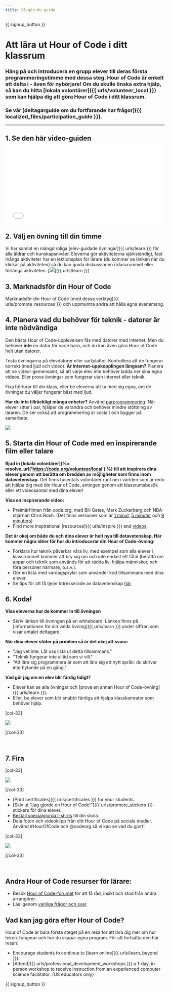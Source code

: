 ```yaml
---
title: Så-gör-du guide
---
```


{{ signup_button }}

# Att lära ut Hour of Code i ditt klassrum

### Häng på och introducera en grupp elever till deras första programmeringstimme med dessa steg. Hour of Code är enkelt att delta i - även för nybörjare! Om du skulle önska extra hjälp, så kan du hitta [lokala volontärer]({{ urls/volunteer_local }}) som kan hjälpa dig att göra Hour of Code i ditt klassrum.

### Se vår [deltagarguide om du fortfarande har frågor]({{ localized_files/participation_guide }}).

* * *

## 1. Se den här video-guiden <iframe width="500" height="255" src="//www.youtube.com/embed/SrnvvWDm73k" frameborder="0" allowfullscreen mark="crwd-mark"></iframe> 

## 2. Välj en övning till din timme

Vi har samlat en mängd roliga [elev-guidade övningar]({{ urls/learn }}) för alla åldrar och kunskapsnivåer. Eleverna gör aktiviteterna självständigt, fast många aktiviteter har en lektionsplan för lärare (du kommer se länken när du klickar på aktiviteten) så du kan guida diskussionen i klassrummet eller förlänga aktiviteten. [![](/images/fit-700/tutorials.png)]({{ urls/learn }})

## 3. Marknadsför din Hour of Code

Marknadsför din Hour of Code [med dessa verktyg]({{ urls/promote_resources }}) och uppmuntra andra att hålla egna evenemang.

## 4. Planera vad du behöver för teknik - datorer är inte nödvändiga

Den bästa Hour of Code-upplevelsen fås med datorer med internet. Men du behöver **inte** en dator för varje barn, och du kan även göra Hour of Code helt utan datorer.

Testa övningarna på elevdatorer eller surfplattor. Kontrollera att de fungerar korrekt (med ljud och video). **Är internet-uppkopplingen långsam?** Planera att se videor gemensamt, så att varje elev inte behöver ladda ner sina egna videos. Eller prova övningar som fungerar utan internet eller teknik.

Fixa hörlurar till din klass, eller be eleverna att ta med sig egna, om de övningar du väljer fungerar bäst med ljud.

**Har du inte tillräckligt många enheter?** Använd [parprogrammering](https://www.youtube.com/watch?v=vgkahOzFH2Q). När elever sitter i par, hjälper de varandra och behöver mindre stöttning av läraren. De ser också att programmering är socialt och bygger på samarbete.

<img src="/images/fit-350/group_ipad.jpg" />

## 5. Starta din Hour of Code med en inspirerande film eller talare

**Bjud in [lokala volontärer](%= resolve_url('https://code.org/volunteer/local') %) till att inspirera dina elever genom att berätta om bredden av möjligheter som finns inom datavetenskap.** Det finns tusentals volontärer runt om i världen som är redo att hjälpa dig med din Hour of Code, antingen genom ett klassrumsbesök eller ett videosamtal med dina elever!

**Visa en inspirerande video:**

- Preimärfilmen från code.org, med Bill Gates, Mark Zuckerberg och NBA-stjärnan Chris Bosh. (Det finns versioner som är [1 minut](https://www.youtube.com/watch?v=qYZF6oIZtfc), [5 minuter](https://www.youtube.com/watch?v=nKIu9yen5nc) och [9 minuters](https://www.youtube.com/watch?v=dU1xS07N-FA))
- Find more inspirational [resources]({{ urls/inspire }}) and [videos](https://www.youtube.com/playlist?list=PLzdnOPI1iJNfpD8i4Sx7U0y2MccnrNZuP).

**Det är okej om både du och dina elever är helt nya till datavetenskap. Här kommer några idéer för hur du introducerar din Hour of Code-övning:**

- Förklara hur teknik påverkar våra liv, med exempel som alla elever i klassrummet kommer att bry sig om och inte endast ett fåtal (berätta om appar och teknik som används för att rädda liv, hjälpa människor, och föra personer närmare, o.s.v.).
- Gör en lista med vardagsprylar som använder kod tillsammans med dina elever.
- Se tips för att få tjejer intresserade av datavetenskap [här](http://code.org/girls)

## 6. Koda!

**Visa eleverna hur de kommer in till övningen**

- Skriv länken till övningen på en whiteboard. Länken finns på [informationen för din valda övning]({{ urls/learn }}) under siffran som visar antalet deltagare.

**När dina elever stöter på problem så är det okej att svara:**

- "Jag vet inte. Låt oss lista ut detta tillsammans."
- "Teknik fungerar inte alltid som vi vill."
- "Att lära sig programmera är som att lära sig ett nytt språk: du skriver inte flytande på en gång."

**Vad gör jag om en elev blir färdig tidigt?**

- Elever kan se alla övningar och [prova en annan Hour of Code-övning]({{ urls/learn }}).
- Eller, be elever som blir snabbt färdiga att hjälpa klasskamrater som behöver hjälp.

[col-33]

![](/images/fit-250/highschoolgirls.jpeg)

[/col-33]

<p style="clear:both">&nbsp;</p>

## 7. Fira

[col-33]

![](/images/fit-300/boy-certificate.jpg)

[/col-33]

- [Print certificates]({{ urls/certificates }}) for your students.
- [Skiv ut "Jag gjorde en Hour of Code!"]({{ urls/promote_stickers }})-stickers för dina elever.
- [Beställ specialgjorda t-shirts](http://blog.code.org/post/132608499493/hour-of-code-shirts-and-more) till din skola.
- Dela foton och videoklipp från ditt Hour of Code på sociala medier. Använd #HourOfCode och @codeorg så vi kan se vad du gjort!

[col-33]

![](/images/fit-260/highlight-certificates.jpg)

[/col-33]

<p style="clear:both">&nbsp;</p>

## Andra Hour of Code resurser för lärare:

- Besök [Hour of Code-forumet](http://forum.code.org/c/plc/hour-of-code) för att få råd, insikt och stöd från andra arrangörer.
- Läs igenom [ vanliga frågor och svar](https://help.edraak.org/hc/en-us/categories/200147083-Hour-of-Code).

## Vad kan jag göra efter Hour of Code?

Hour of Code är bara första steget på en resa för att lära dig mer om hur teknik fungerar och hur du skapar egna program. För att fortsätta den här resan:

- Encourage students to continue to [learn online]({{ urls/learn_beyond }}).
- [Attend]({{ urls/professional_development_workshops }}) a 1-day, in-person workshop to receive instruction from an experienced computer science facilitator. (US educators only)

{{ signup_button }}